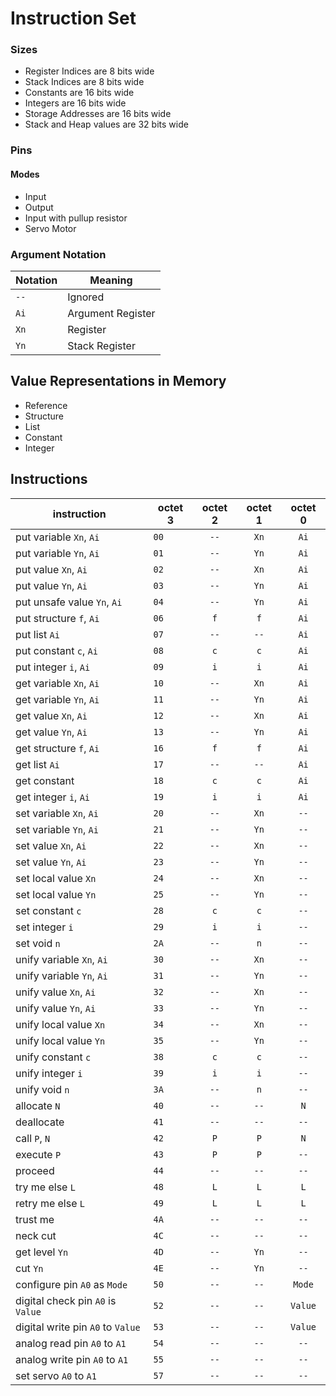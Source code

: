 # Instruction Set

### Sizes

+ Register Indices are 8 bits wide
+ Stack Indices are 8 bits wide
+ Constants are 16 bits wide
+ Integers are 16 bits wide
+ Storage Addresses are 16 bits wide
+ Stack and Heap values are 32 bits wide

### Pins

#### Modes

+ Input
+ Output
+ Input with pullup resistor
+ Servo Motor

### Argument Notation

| Notation | Meaning           |
| -------- | ----------------- |
|   `--`   | Ignored           |
|   `Ai`   | Argument Register |
|   `Xn`   | Register          |
|   `Yn`   | Stack Register    |


## Value Representations in Memory

+ Reference
+ Structure
+ List
+ Constant
+ Integer


## Instructions

| instruction                       | octet 3  | octet 2  | octet 1  | octet 0  |
| --------------------------------- | -------  | :------: | :------: | :------: |
| put variable `Xn`, `Ai`           |   `00`   |   `--`   |   `Xn`   |   `Ai`   |
| put variable `Yn`, `Ai`           |   `01`   |   `--`   |   `Yn`   |   `Ai`   |
| put value `Xn`, `Ai`              |   `02`   |   `--`   |   `Xn`   |   `Ai`   |
| put value `Yn`, `Ai`              |   `03`   |   `--`   |   `Yn`   |   `Ai`   |
| put unsafe value `Yn`, `Ai`       |   `04`   |   `--`   |   `Yn`   |   `Ai`   |
| put structure `f`, `Ai`           |   `06`   |   `f`    |   `f`    |   `Ai`   |
| put list `Ai`                     |   `07`   |   `--`   |   `--`   |   `Ai`   |
| put constant `c`, `Ai`            |   `08`   |   `c`    |   `c`    |   `Ai`   |
| put integer `i`, `Ai`             |   `09`   |   `i`    |   `i`    |   `Ai`   |
| get variable `Xn`, `Ai`           |   `10`   |   `--`   |   `Xn`   |   `Ai`   |
| get variable `Yn`, `Ai`           |   `11`   |   `--`   |   `Yn`   |   `Ai`   |
| get value `Xn`, `Ai`              |   `12`   |   `--`   |   `Xn`   |   `Ai`   |
| get value `Yn`, `Ai`              |   `13`   |   `--`   |   `Yn`   |   `Ai`   |
| get structure `f`, `Ai`           |   `16`   |   `f`    |   `f`    |   `Ai`   |
| get list `Ai`                     |   `17`   |   `--`   |   `--`   |   `Ai`   |
| get constant                      |   `18`   |   `c`    |   `c`    |   `Ai`   |
| get integer `i`, `Ai`             |   `19`   |   `i`    |   `i`    |   `Ai`   |
| set variable `Xn`, `Ai`           |   `20`   |   `--`   |   `Xn`   |   `--`   |
| set variable `Yn`, `Ai`           |   `21`   |   `--`   |   `Yn`   |   `--`   |
| set value `Xn`, `Ai`              |   `22`   |   `--`   |   `Xn`   |   `--`   |
| set value `Yn`, `Ai`              |   `23`   |   `--`   |   `Yn`   |   `--`   |
| set local value `Xn`              |   `24`   |   `--`   |   `Xn`   |   `--`   |
| set local value `Yn`              |   `25`   |   `--`   |   `Yn`   |   `--`   |
| set constant `c`                  |   `28`   |   `c`    |   `c`    |   `--`   |
| set integer `i`                   |   `29`   |   `i`    |   `i`    |   `--`   |
| set void `n`                      |   `2A`   |   `--`   |   `n`    |   `--`   |
| unify variable `Xn`, `Ai`         |   `30`   |   `--`   |   `Xn`   |   `--`   |
| unify variable `Yn`, `Ai`         |   `31`   |   `--`   |   `Yn`   |   `--`   |
| unify value `Xn`, `Ai`            |   `32`   |   `--`   |   `Xn`   |   `--`   |
| unify value `Yn`, `Ai`            |   `33`   |   `--`   |   `Yn`   |   `--`   |
| unify local value `Xn`            |   `34`   |   `--`   |   `Xn`   |   `--`   |
| unify local value `Yn`            |   `35`   |   `--`   |   `Yn`   |   `--`   |
| unify constant `c`                |   `38`   |   `c`    |   `c`    |   `--`   |
| unify integer `i`                 |   `39`   |   `i`    |   `i`    |   `--`   |
| unify void `n`                    |   `3A`   |   `--`   |   `n`    |   `--`   |
| allocate `N`                      |   `40`   |   `--`   |   `--`   |    `N`   |
| deallocate                        |   `41`   |   `--`   |   `--`   |   `--`   |
| call `P`, `N`                     |   `42`   |   `P`    |   `P`    |    `N`   |
| execute `P`                       |   `43`   |   `P`    |   `P`    |   `--`   |
| proceed                           |   `44`   |   `--`   |   `--`   |   `--`   |
| try me else `L`                   |   `48`   |   `L`    |   `L`    |   `L`    |
| retry me else `L`                 |   `49`   |   `L`    |   `L`    |   `L`    |
| trust me                          |   `4A`   |   `--`   |   `--`   |   `--`   |
| neck cut                          |   `4C`   |   `--`   |   `--`   |   `--`   |
| get level `Yn`                    |   `4D`   |   `--`   |   `Yn`   |   `--`   |
| cut `Yn`                          |   `4E`   |   `--`   |   `Yn`   |   `--`   |
| configure pin `A0` as `Mode`      |   `50`   |   `--`   |   `--`   |  `Mode`  |
| digital check pin `A0` is `Value` |   `52`   |   `--`   |   `--`   |  `Value` |
| digital write pin `A0` to `Value` |   `53`   |   `--`   |   `--`   |  `Value` |
| analog read pin `A0` to `A1`      |   `54`   |   `--`   |   `--`   |   `--`   |
| analog write pin `A0` to `A1`     |   `55`   |   `--`   |   `--`   |   `--`   |
| set servo `A0` to `A1`            |   `57`   |   `--`   |   `--`   |   `--`   |
